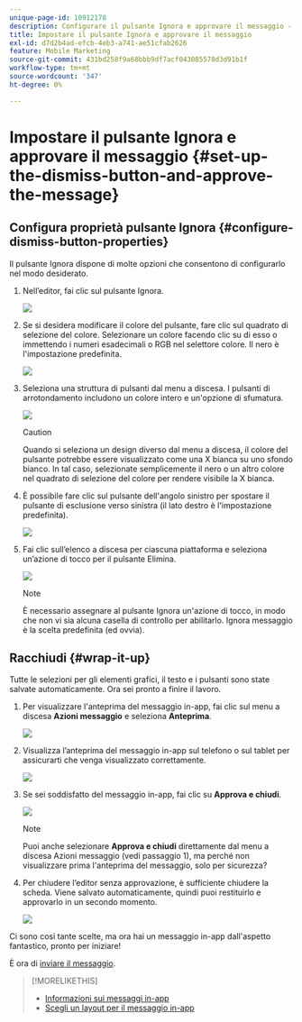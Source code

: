 ```yaml
---
unique-page-id: 10912178
description: Configurare il pulsante Ignora e approvare il messaggio - Documentazione di Marketo - Documentazione del prodotto
title: Impostare il pulsante Ignora e approvare il messaggio
exl-id: d7d2b4ad-efcb-4eb3-a741-ae51cfab2626
feature: Mobile Marketing
source-git-commit: 431bd258f9a68bbb9df7acf043085578d3d91b1f
workflow-type: tm+mt
source-wordcount: '347'
ht-degree: 0%

---
```


# Impostare il pulsante Ignora e approvare il messaggio {#set-up-the-dismiss-button-and-approve-the-message}

## Configura proprietà pulsante Ignora  {#configure-dismiss-button-properties}

Il pulsante Ignora dispone di molte opzioni che consentono di configurarlo nel modo desiderato.

1. Nell’editor, fai clic sul pulsante Ignora.

   ![](assets/image2016-5-9-10-3a23-3a37.png)

1. Se si desidera modificare il colore del pulsante, fare clic sul quadrato di selezione del colore. Selezionare un colore facendo clic su di esso o immettendo i numeri esadecimali o RGB nel selettore colore. Il nero è l&#39;impostazione predefinita.

   ![](assets/image2016-5-9-10-3a33-3a17.png)

1. Seleziona una struttura di pulsanti dal menu a discesa. I pulsanti di arrotondamento includono un colore intero e un&#39;opzione di sfumatura.

   ![](assets/image2016-5-9-10-3a35-3a46.png)

   >[!CAUTION]
   >
   >Quando si seleziona un design diverso dal menu a discesa, il colore del pulsante potrebbe essere visualizzato come una X bianca su uno sfondo bianco. In tal caso, selezionate semplicemente il nero o un altro colore nel quadrato di selezione del colore per rendere visibile la X bianca.

1. È possibile fare clic sul pulsante dell&#39;angolo sinistro per spostare il pulsante di esclusione verso sinistra (il lato destro è l&#39;impostazione predefinita).

   ![](assets/image2016-5-9-10-3a39-3a5.png)

1. Fai clic sull’elenco a discesa per ciascuna piattaforma e seleziona un’azione di tocco per il pulsante Elimina.

   ![](assets/image2016-5-9-10-3a43-3a54.png)

   >[!NOTE]
   >
   >È necessario assegnare al pulsante Ignora un&#39;azione di tocco, in modo che non vi sia alcuna casella di controllo per abilitarlo. Ignora messaggio è la scelta predefinita (ed ovvia).

## Racchiudi {#wrap-it-up}

Tutte le selezioni per gli elementi grafici, il testo e i pulsanti sono state salvate automaticamente. Ora sei pronto a finire il lavoro.

1. Per visualizzare l&#39;anteprima del messaggio in-app, fai clic sul menu a discesa **Azioni messaggio** e seleziona **Anteprima**.

   ![](assets/image2016-5-9-10-3a58-3a38.png)

1. Visualizza l’anteprima del messaggio in-app sul telefono o sul tablet per assicurarti che venga visualizzato correttamente.

   ![](assets/image2016-5-9-11-3a2-3a13.png)

1. Se sei soddisfatto del messaggio in-app, fai clic su **Approva e chiudi**.

   ![](assets/image2016-5-9-11-3a8-3a52.png)

   >[!NOTE]
   >
   >Puoi anche selezionare **Approva e chiudi** direttamente dal menu a discesa Azioni messaggio (vedi passaggio 1), ma perché non visualizzare prima l&#39;anteprima del messaggio, solo per sicurezza?

1. Per chiudere l’editor senza approvazione, è sufficiente chiudere la scheda. Viene salvato automaticamente, quindi puoi restituirlo e approvarlo in un secondo momento.

   ![](assets/image2016-5-9-11-3a9-3a46.png)

Ci sono così tante scelte, ma ora hai un messaggio in-app dall&#39;aspetto fantastico, pronto per iniziare!

È ora di [inviare il messaggio](/help/marketo/product-docs/mobile-marketing/in-app-messages/sending-your-in-app-message/send-your-in-app-message.md).

>[!MORELIKETHIS]
>
>* [Informazioni sui messaggi in-app](/help/marketo/product-docs/mobile-marketing/in-app-messages/understanding-in-app-messages.md)
>* [Scegli un layout per il messaggio in-app](/help/marketo/product-docs/mobile-marketing/in-app-messages/creating-in-app-messages/choose-a-layout-for-your-in-app-message.md)
